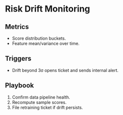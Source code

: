 # Risk Drift Monitoring

## Metrics
- Score distribution buckets.
- Feature mean/variance over time.

## Triggers
- Drift beyond 3σ opens ticket and sends internal alert.

## Playbook
1. Confirm data pipeline health.
2. Recompute sample scores.
3. File retraining ticket if drift persists.
